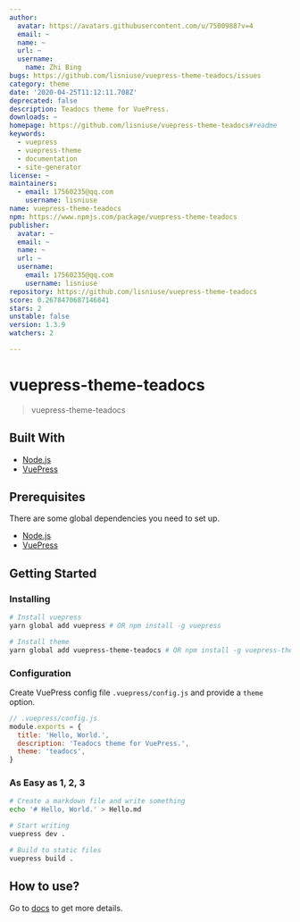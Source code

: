 ```yaml
---
author:
  avatar: https://avatars.githubusercontent.com/u/7500988?v=4
  email: ~
  name: ~
  url: ~
  username:
    name: Zhi Bing
bugs: https://github.com/lisniuse/vuepress-theme-teadocs/issues
category: theme
date: '2020-04-25T11:12:11.708Z'
deprecated: false
description: Teadocs theme for VuePress.
downloads: ~
homepage: https://github.com/lisniuse/vuepress-theme-teadocs#readme
keywords:
  - vuepress
  - vuepress-theme
  - documentation
  - site-generator
license: ~
maintainers:
  - email: 17560235@qq.com
    username: lisniuse
name: vuepress-theme-teadocs
npm: https://www.npmjs.com/package/vuepress-theme-teadocs
publisher:
  avatar: ~
  email: ~
  name: ~
  url: ~
  username:
    email: 17560235@qq.com
    username: lisniuse
repository: https://github.com/lisniuse/vuepress-theme-teadocs
score: 0.2678470687146841
stars: 2
unstable: false
version: 1.3.9
watchers: 2

---
```


# vuepress-theme-teadocs

> vuepress-theme-teadocs

## Built With

- [Node.js](https://nodejs.org/)
- [VuePress](https://github.com/vuejs/vuepress)

## Prerequisites

There are some global dependencies you need to set up.

- [Node.js](https://nodejs.org/)
- [VuePress](https://github.com/vuejs/vuepress)

## Getting Started

### Installing

```bash
# Install vuepress
yarn global add vuepress # OR npm install -g vuepress

# Install theme
yarn global add vuepress-theme-teadocs # OR npm install -g vuepress-theme-teadocs
```

### Configuration

Create VuePress config file `.vuepress/config.js` and provide a `theme` option.

```js
// .vuepress/config.js
module.exports = {
  title: 'Hello, World.',
  description: 'Teadocs theme for VuePress.',
  theme: 'teadocs',
}
```

### As Easy as 1, 2, 3

```bash
# Create a markdown file and write something
echo '# Hello, World.' > Hello.md

# Start writing
vuepress dev .

# Build to static files
vuepress build .
```

## How to use?

Go to [docs](https://lisniuse.github.io/vuepress-theme-teadocs-demo/) to get more details.

